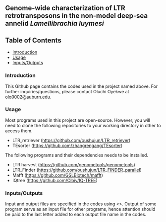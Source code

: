 ## Genome-wide characterization of LTR retrotransposons in the non-model deep-sea annelid *Lamellibrachia luymesi* ##

## Table of Contents

   * [Introduction](#introduction)
   * [Usage](#usage)
   * [Inputs/Outputs](#Inputs/Outputs)
   
 ### Introduction ###
 
 This Github page contains the codes used in the project named above. 
 For further inquiries/questions, please contact Oluchi Oyekwe at olo0002@auburn.edu.
 
 ### Usage ### 
 
 Most programs used in this project are open-source. However, you will need to clone the following repositories to your working directory in other to access them.
 
 + LTR_retriever (https://github.com/oushujun/LTR_retriever)
 + TEsorter      (https://github.com/zhangrengang/TEsorter)
 
 
 The following programs and their dependencies needs to be installed.
 
 + LTR harvest   (https://github.com/genometools/genometools)
 + LTR_Finder    (https://github.com/oushujun/LTR_FINDER_parallel)
 + Mafft         (https://github.com/GSLBiotech/mafft)
 + IQtree        (https://github.com/Cibiv/IQ-TREE)
 
 ### Inputs/Outputs ###
 
 Input and output files are specified in the codes using <>. Output of some program serve as an input file for other programs, hence attention should be paid to the last letter added to each output file name in the codes.
 
